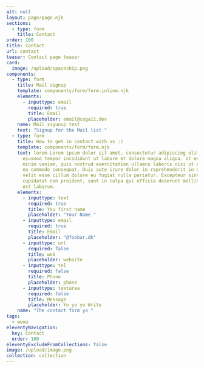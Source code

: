 ```yaml
---
alt: null
layout: page/page.njk
sections:
  - type: form
    title: Contact
order: 100
title: Contact
url: contact
teaser: Contact page teaser
card:
  image: /upload/spaceship.png
components:
  - type: form
    title: Mail signup
    template: components/form/form-inline.njk
    elements:
      - inputtype: email
        required: true
        title: Email
        placeholder: email@saga11.dev
    name: Mail sigunup test
    text: "Signup for the Mail list "
  - type: form
    title: How to get in contact with us :)
    template: components/form/form.njk
    text: lorem Lorem ipsum dolor sit amet, consectetur adipiscing elit, sed do
      eiusmod tempor incididunt ut labore et dolore magna aliqua. Ut enim ad
      minim veniam, quis nostrud exercitation ullamco laboris nisi ut aliquip ex
      ea commodo consequat. Duis aute irure dolor in reprehenderit in voluptate
      velit esse cillum dolore eu fugiat nulla pariatur. Excepteur sint occaecat
      cupidatat non proident, sunt in culpa qui officia deserunt mollit anim id
      est laborum.
    elements:
      - inputtype: text
        required: true
        title: You first name
        placeholder: "Your Name "
      - inputtype: email
        required: true
        title: Email
        placeholder: "@foobar.dk"
      - inputtype: url
        required: false
        title: web
        placeholder: website
      - inputtype: tel
        required: false
        title: Phone
        placeholder: phone
      - inputtype: textarea
        required: false
        title: Message
        placeholder: Yo yo yo Write
    name: "The contact form yo "
tags:
  - menu
eleventyNavigation:
  key: Contact
  order: 100
eleventyExcludeFromCollections: false
image: /upload/image.png
collection: collection
---
```

